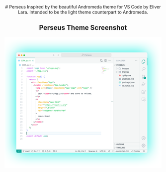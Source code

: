 
<div align="center">
# Perseus
Inspired by the beautiful Andromeda theme for VS Code by Eliver Lara.
Intended to be the light theme counterpart to Andromeda.

## Perseus Theme Screenshot
![](images/main.png)
</div>


